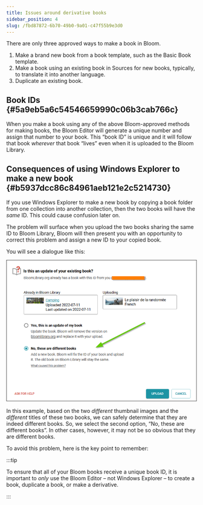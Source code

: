 ```yaml
---
title: Issues around derivative books
sidebar_position: 4
slug: /fbd87872-6b70-49b0-9a01-c47f55b9e3d0
---
```




There are only three approved ways to make a book in Bloom. 

1. Make a brand new book from a book template, such as the Basic Book template.
1. Make a book using an existing book in Sources for new books, typically, to translate it into another language.
1. Duplicate an existing book.

## Book IDs {#5a9eb5a6c54546659990c06b3cab766c}


When you make a book using any of the above Bloom-approved methods for making books, the Bloom Editor will generate a unique number and assign that number to your book. This “book ID” is unique and it will follow that book _wherever_ that book “lives” even when it is uploaded to the Bloom Library.


## Consequences of using Windows Explorer to make a new book {#b5937dcc86c84961aeb121e2c5214730}


If you use Windows Explorer to make a new book by copying a book folder from one collection into another collection, then the two books will have the _same_ ID. This could cause confusion later on.


The problem will surface when you upload the two books sharing the same ID to Bloom Library, Bloom will then present you with an opportunity to correct this problem and assign a new ID to your copied book. 


You will see a dialogue like this:


![](./1104955153.png)


In this example, based on the two _different_ thumbnail images and the _different_ titles of these two books, we can safely determine that they are indeed different books. So, we select the second option, “No, these are different books”. In other cases, however, it may not be so obvious that they are different books. 


To avoid this problem, here is the key point to remember:


:::tip

To ensure that all of your Bloom books receive a unique book ID, it is important to _only_ use the Bloom Editor – not Windows Explorer – to create a book, duplicate a book, or make a derivative.

:::



